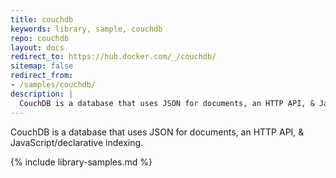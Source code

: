 ```yaml
---
title: couchdb
keywords: library, sample, couchdb
repo: couchdb
layout: docs
redirect_to: https://hub.docker.com/_/couchdb/
sitemap: false
redirect_from:
- /samples/couchdb/
description: |
  CouchDB is a database that uses JSON for documents, an HTTP API, & JavaScript/declarative indexing.
---
```


CouchDB is a database that uses JSON for documents, an HTTP API, & JavaScript/declarative indexing.


{% include library-samples.md %}
